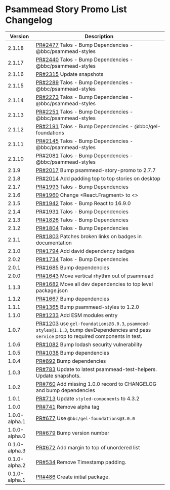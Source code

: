 # Psammead Story Promo List Changelog

<!-- prettier-ignore -->
| Version | Description |
| ------- | ----------- |
| 2.1.18 | [PR#2477](https://github.com/bbc/psammead/pull/2477) Talos - Bump Dependencies - @bbc/psammead-styles |
| 2.1.17 | [PR#2440](https://github.com/bbc/psammead/pull/2440) Talos - Bump Dependencies - @bbc/psammead-styles |
| 2.1.16 | [PR#2315](https://github.com/bbc/psammead/pull/2315) Update snapshots |
| 2.1.15 | [PR#2289](https://github.com/bbc/psammead/pull/2289) Talos - Bump Dependencies - @bbc/psammead-styles |
| 2.1.14 | [PR#2273](https://github.com/bbc/psammead/pull/2273) Talos - Bump Dependencies - @bbc/psammead-styles |
| 2.1.13 | [PR#2251](https://github.com/bbc/psammead/pull/2251) Talos - Bump Dependencies - @bbc/psammead-styles |
| 2.1.12 | [PR#2191](https://github.com/bbc/psammead/pull/2191) Talos - Bump Dependencies - @bbc/gel-foundations |
| 2.1.11 | [PR#2145](https://github.com/bbc/psammead/pull/2145) Talos - Bump Dependencies - @bbc/psammead-styles |
| 2.1.10 | [PR#2081](https://github.com/bbc/psammead/pull/2081) Talos - Bump Dependencies - @bbc/psammead-styles |
| 2.1.9 | [PR#2017](https://github.com/bbc/psammead/pull/2017) Bump psammead-story-promo to 2.7.7 |
| 2.1.8 | [PR#2014](https://github.com/bbc/psammead/pull/2014) Add padding top to top stories on desktop |
| 2.1.7 | [PR#1993](https://github.com/bbc/psammead/pull/1993) Talos - Bump Dependencies |
| 2.1.6 | [PR#1960](https://github.com/bbc/psammead/pull/1960) Change <React.Fragment> to <> | |
| 2.1.5 | [PR#1942](https://github.com/bbc/psammead/pull/1942) Talos - Bump React to 16.9.0 |
| 2.1.4 | [PR#1931](https://github.com/bbc/psammead/pull/1931) Talos - Bump Dependencies |
| 2.1.3 | [PR#1826](https://github.com/bbc/psammead/pull/1826) Talos - Bump Dependencies |
| 2.1.2 | [PR#1804](https://github.com/bbc/psammead/pull/1804) Talos - Bump Dependencies |
| 2.1.1 | [PR#1803](https://github.com/bbc/psammead/pull/1803/) Patches broken links on badges in documentation |
| 2.1.0 | [PR#1794](https://github.com/bbc/psammead/pull/1794) Add david dependency badges |
| 2.0.2 | [PR#1734](https://github.com/bbc/psammead/pull/1734) Talos - Bump Dependencies |
| 2.0.1   | [PR#1685](https://github.com/bbc/psammead/pull/1685) Bump dependencies |
| 2.0.0 | [PR#1643](https://github.com/bbc/psammead/pull/1643) Move vertical rhythm out of psammead |
| 1.1.3 | [PR#1682](https://github.com/bbc/psammead/pull/1682) Move all dev dependencies to top level package.json |
| 1.1.2 | [PR#1667](https://github.com/bbc/psammead/pull/1667) Bump dependencies |
| 1.1.1 | [PR#1365](https://github.com/bbc/psammead/pull/1365) Bump psammead-styles to 1.2.0 |
| 1.1.0 | [PR#1233](https://github.com/bbc/psammead/pull/1233) Add ESM modules entry |
| 1.0.7   | [PR#1203](https://github.com/bbc/psammead/pull/1203) use `gel-foundations@3.0.3`, `psammead-styles@1.1.3`, bump devDependencies and pass `service` prop to required components in test. |
| 1.0.6   | [PR#1082](https://github.com/bbc/psammead/pull/1082) Bump lodash security vulnerability |
| 1.0.5   | [PR#1038](https://github.com/bbc/psammead/pull/1038) Bump dependencies |
| 1.0.4   | [PR#892](https://github.com/bbc/psammead/pull/892) Bump dependencies |
| 1.0.3   | [PR#783](https://github.com/bbc/psammead/pull/783) Update to latest psammead-test-helpers. Update snapshots. |
| 1.0.2   | [PR#760](https://github.com/BBC/psammead/pull/760) Add missing 1.0.0 record to CHANGELOG and bump dependencies |
| 1.0.1   | [PR#713](https://github.com/BBC/psammead/pull/713) Update `styled-components` to 4.3.2 |
| 1.0.0   | [PR#741](https://github.com/BBC/psammead/pull/741) Remove alpha tag |
| 1.0.0-alpha.1 | [PR#677](https://github.com/BBC/psammead/pull/677) Use `@bbc/gel-foundations@3.0.0` |
| 1.0.0-alpha.0 | [PR#679](https://github.com/BBC/psammead/pull/679) Bump version number |
| 0.1.0-alpha.3 | [PR#672](https://github.com/BBC/psammead/pull/672) Add margin to top of unordered list |
| 0.1.0-alpha.2 | [PR#534](https://github.com/BBC/psammead/pull/534) Remove Timestamp padding. |
| 0.1.0-alpha.1 | [PR#486](https://github.com/BBC/psammead/pull/486) Create initial package. |
